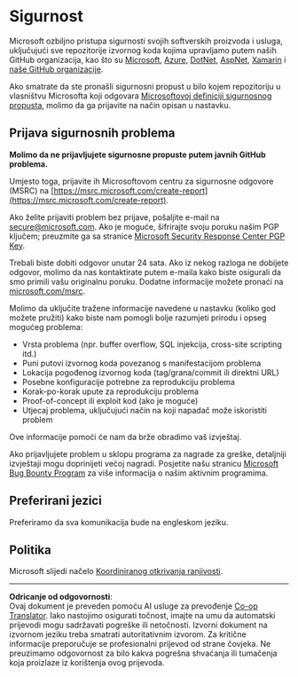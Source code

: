<!--
CO_OP_TRANSLATOR_METADATA:
{
  "original_hash": "8587f83cfded1bfab99fda4022f4df89",
  "translation_date": "2025-08-28T12:00:39+00:00",
  "source_file": "SECURITY.md",
  "language_code": "hr"
}
-->
# Sigurnost

Microsoft ozbiljno pristupa sigurnosti svojih softverskih proizvoda i usluga, uključujući sve repozitorije izvornog koda kojima upravljamo putem naših GitHub organizacija, kao što su [Microsoft](https://github.com/Microsoft), [Azure](https://github.com/Azure), [DotNet](https://github.com/dotnet), [AspNet](https://github.com/aspnet), [Xamarin](https://github.com/xamarin) i [naše GitHub organizacije](https://opensource.microsoft.com/).

Ako smatrate da ste pronašli sigurnosni propust u bilo kojem repozitoriju u vlasništvu Microsofta koji odgovara [Microsoftovoj definiciji sigurnosnog propusta](https://docs.microsoft.com/en-us/previous-versions/tn-archive/cc751383(v=technet.10)), molimo da ga prijavite na način opisan u nastavku.

## Prijava sigurnosnih problema

**Molimo da ne prijavljujete sigurnosne propuste putem javnih GitHub problema.**

Umjesto toga, prijavite ih Microsoftovom centru za sigurnosne odgovore (MSRC) na [https://msrc.microsoft.com/create-report](https://msrc.microsoft.com/create-report).

Ako želite prijaviti problem bez prijave, pošaljite e-mail na [secure@microsoft.com](mailto:secure@microsoft.com). Ako je moguće, šifrirajte svoju poruku našim PGP ključem; preuzmite ga sa stranice [Microsoft Security Response Center PGP Key](https://www.microsoft.com/en-us/msrc/pgp-key-msrc).

Trebali biste dobiti odgovor unutar 24 sata. Ako iz nekog razloga ne dobijete odgovor, molimo da nas kontaktirate putem e-maila kako biste osigurali da smo primili vašu originalnu poruku. Dodatne informacije možete pronaći na [microsoft.com/msrc](https://www.microsoft.com/msrc).  

Molimo da uključite tražene informacije navedene u nastavku (koliko god možete pružiti) kako biste nam pomogli bolje razumjeti prirodu i opseg mogućeg problema:

  * Vrsta problema (npr. buffer overflow, SQL injekcija, cross-site scripting itd.)
  * Puni putovi izvornog koda povezanog s manifestacijom problema
  * Lokacija pogođenog izvornog koda (tag/grana/commit ili direktni URL)
  * Posebne konfiguracije potrebne za reprodukciju problema
  * Korak-po-korak upute za reprodukciju problema
  * Proof-of-concept ili exploit kod (ako je moguće)
  * Utjecaj problema, uključujući način na koji napadač može iskoristiti problem

Ove informacije pomoći će nam da brže obradimo vaš izvještaj.

Ako prijavljujete problem u sklopu programa za nagrade za greške, detaljniji izvještaji mogu doprinijeti većoj nagradi. Posjetite našu stranicu [Microsoft Bug Bounty Program](https://microsoft.com/msrc/bounty) za više informacija o našim aktivnim programima.

## Preferirani jezici

Preferiramo da sva komunikacija bude na engleskom jeziku.

## Politika

Microsoft slijedi načelo [Koordiniranog otkrivanja ranjivosti](https://www.microsoft.com/en-us/msrc/cvd).

---

**Odricanje od odgovornosti**:  
Ovaj dokument je preveden pomoću AI usluge za prevođenje [Co-op Translator](https://github.com/Azure/co-op-translator). Iako nastojimo osigurati točnost, imajte na umu da automatski prijevodi mogu sadržavati pogreške ili netočnosti. Izvorni dokument na izvornom jeziku treba smatrati autoritativnim izvorom. Za kritične informacije preporučuje se profesionalni prijevod od strane čovjeka. Ne preuzimamo odgovornost za bilo kakva pogrešna shvaćanja ili tumačenja koja proizlaze iz korištenja ovog prijevoda.